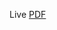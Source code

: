 Live [PDF](https://raw.githubusercontent.com/lernejo/course-java-201-fr/rendered/{{pullData.branch}}/pdf/index.pdf)
